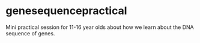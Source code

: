 # genesequencepractical
Mini practical session for 11-16 year olds about how we learn about the DNA sequence of genes.
